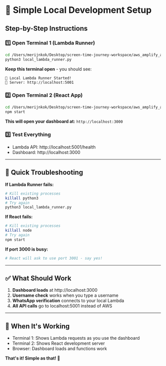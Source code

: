 # 🚀 Simple Local Development Setup

## Step-by-Step Instructions

### 1️⃣ **Open Terminal 1 (Lambda Runner)**
```bash
cd /Users/merijnkok/Desktop/screen-time-journey-workspace/aws_amplify_app
python3 local_lambda_runner.py
```
**Keep this terminal open** - you should see:
```
🚀 Local Lambda Runner Started!
📍 Server: http://localhost:5001
```

### 2️⃣ **Open Terminal 2 (React App)**
```bash
cd /Users/merijnkok/Desktop/screen-time-journey-workspace/aws_amplify_app
npm start
```
**This will open your dashboard at:** `http://localhost:3000`

### 3️⃣ **Test Everything**
- Lambda API: http://localhost:5001/health
- Dashboard: http://localhost:3000

---

## 🔧 Quick Troubleshooting

**If Lambda Runner fails:**
```bash
# Kill existing processes
killall python3
# Try again
python3 local_lambda_runner.py
```

**If React fails:**
```bash
# Kill existing processes  
killall node
# Try again
npm start
```

**If port 3000 is busy:**
```bash
# React will ask to use port 3001 - say yes!
```

---

## ✅ What Should Work

1. **Dashboard loads** at http://localhost:3000
2. **Username check** works when you type a username
3. **WhatsApp verification** connects to your local Lambda
4. **All API calls** go to localhost:5001 instead of AWS

---

## 🎯 When It's Working

- Terminal 1: Shows Lambda requests as you use the dashboard
- Terminal 2: Shows React development server
- Browser: Dashboard loads and functions work

**That's it! Simple as that! 🎉**









